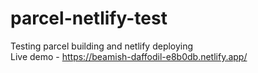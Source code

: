 # parcel-netlify-test
Testing parcel building and netlify deploying</br>
Live demo - https://beamish-daffodil-e8b0db.netlify.app/

